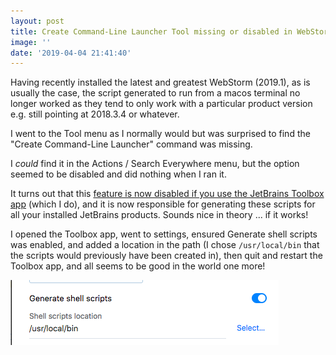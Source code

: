 ```yaml
---
layout: post
title: Create Command-Line Launcher Tool missing or disabled in WebStorm 2019.1
image: ''
date: '2019-04-04 21:41:40'
---
```


Having recently installed the latest and greatest WebStorm (2019.1), as is usually the case, the script generated to run from a macos terminal no longer worked as they tend to only work with a particular product version e.g. still pointing at 2018.3.4 or whatever.

I went to the Tool menu as I normally would but was surprised to find the "Create Command-Line Launcher" command was missing.

I _could_ find it in the Actions / Search Everywhere menu, but the option seemed to be disabled and did nothing when I ran it.

It turns out that this [feature is now disabled if you use the JetBrains Toolbox app](https://youtrack.jetbrains.com/issue/IDEA-206235) (which I do), and it is now responsible for generating these scripts for all your installed JetBrains products. Sounds nice in theory ... if it works!

I opened the Toolbox app, went to settings, ensured Generate shell scripts was enabled, and added a location in the path (I chose `/usr/local/bin` that the scripts would previously have been created in), then quit and restart the Toolbox app, and all seems to be good in the world one more!

![](/content/images/2019/04/Screenshot-2019-04-04-at-22.32.51.png) 

 